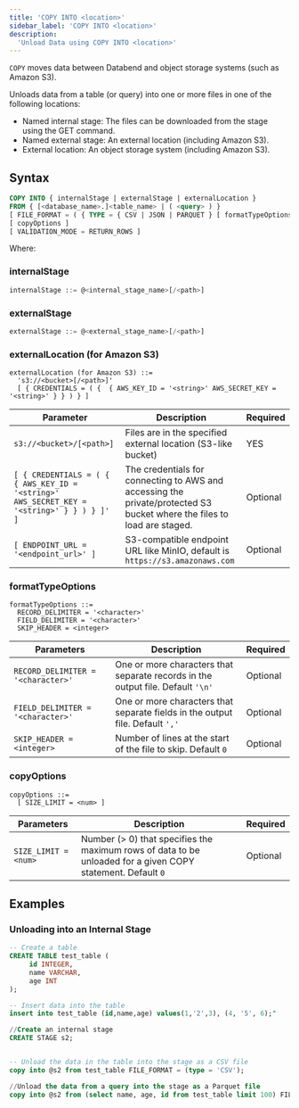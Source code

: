 ```yaml
---
title: 'COPY INTO <location>'
sidebar_label: 'COPY INTO <location>'
description:
  'Unload Data using COPY INTO <location>'
---
```


`COPY` moves data between Databend and object storage systems (such as Amazon S3).

Unloads data from a table (or query) into one or more files in one of the following locations:

* Named internal stage: The files can be downloaded from the stage using the GET command.
* Named external stage: An external location (including Amazon S3).
* External location: An object storage system (including Amazon S3).


## Syntax

```sql
COPY INTO { internalStage | externalStage | externalLocation }
FROM { [<database_name>.]<table_name> | ( <query> ) }
[ FILE_FORMAT = ( { TYPE = { CSV | JSON | PARQUET } [ formatTypeOptions ] } ) ]
[ copyOptions ]
[ VALIDATION_MODE = RETURN_ROWS ]
```

Where:

### internalStage

```sql
internalStage ::= @<internal_stage_name>[/<path>]
```

### externalStage

```sql
externalStage ::= @<external_stage_name>[/<path>]
```

### externalLocation (for Amazon S3)

```
externalLocation (for Amazon S3) ::=
  's3://<bucket>[/<path>]'
  [ { CREDENTIALS = ( {  { AWS_KEY_ID = '<string>' AWS_SECRET_KEY = '<string>' } } ) } ]
```

| Parameter  | Description | Required |
| ----------- | ----------- | --- |
| `s3://<bucket>/[<path>]`  | Files are in the specified external location (S3-like bucket) | YES |
| `[ { CREDENTIALS = ( {  { AWS_KEY_ID = '<string>' AWS_SECRET_KEY = '<string>' } } ) } ]' ]`  | The credentials for connecting to AWS and accessing the private/protected S3 bucket where the files to load are staged. |  Optional |
| `[ ENDPOINT_URL = '<endpoint_url>' ]`  | S3-compatible endpoint URL like MinIO, default is `https://s3.amazonaws.com` |  Optional |


### formatTypeOptions
```
formatTypeOptions ::=
  RECORD_DELIMITER = '<character>' 
  FIELD_DELIMITER = '<character>' 
  SKIP_HEADER = <integer>
```

| Parameters  | Description | Required |
| ----------- | ----------- | --- |
| `RECORD_DELIMITER = '<character>'`  | One or more characters that separate records in the output file. Default `'\n'` | Optional |
| `FIELD_DELIMITER = '<character>'`  | One or more characters that separate fields in the output file. Default `','` | Optional |
| `SKIP_HEADER = <integer>`  | Number of lines at the start of the file to skip. Default `0` | Optional |

### copyOptions
```
copyOptions ::=
  [ SIZE_LIMIT = <num> ]
```

| Parameters  | Description | Required |
| ----------- | ----------- | --- |
| `SIZE_LIMIT = <num>` | Number (> 0) that specifies the maximum rows of data to be unloaded for a given COPY statement. Default `0` | Optional |

## Examples


### Unloading into an Internal Stage

```sql
-- Create a table
CREATE TABLE test_table (
     id INTEGER,
     name VARCHAR,
     age INT
);

-- Insert data into the table
insert into test_table (id,name,age) values(1,'2',3), (4, '5', 6);"

//Create an internal stage
CREATE STAGE s2;


-- Unload the data in the table into the stage as a CSV file
copy into @s2 from test_table FILE_FORMAT = (type = 'CSV');

//Unload the data from a query into the stage as a Parquet file
copy into @s2 from (select name, age, id from test_table limit 100) FILE_FORMAT = (type = 'PARQUET');
```

